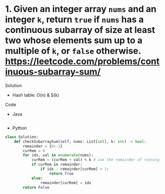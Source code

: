 # 1. Given an integer array `nums` and an integer `k`, return `true` if `nums` has a continuous subarray of size at least two whose elements sum up to a multiple of `k`, or `false` otherwise. https://leetcode.com/problems/continuous-subarray-sum/

Solution

- Hash table: O(n) & S(k)

Code

- Java

```java

```

- Python

```python
class Solution:
    def checkSubarraySum(self, nums: List[int], k: int) -> bool:
        remainder = {0:-1}
        curRem = 0
        for idx, val in enumerate(nums):
            curRem = (curRem + val) % k # use the remainder of running sum as the key of the hash table is the key of this problem
            if curRem in remainder:
                if idx - remainder[curRem] > 1:
                    return True
            else:
                remainder[curRem] = idx
        return False
```